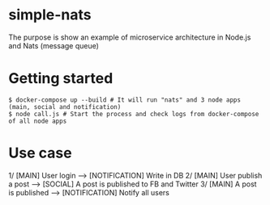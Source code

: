# simple-nats

The purpose is show an example of microservice architecture in Node.js and Nats (message queue)

# Getting started

```shell script
$ docker-compose up --build # It will run "nats" and 3 node apps (main, social and notification)
$ node call.js # Start the process and check logs from docker-compose of all node apps
```

# Use case

1/ [MAIN] User login --> [NOTIFICATION] Write in DB
2/ [MAIN] User publish a post --> [SOCIAL] A post is published to FB and Twitter
3/ [MAIN] A post is published --> [NOTIFICATION] Notify all users
